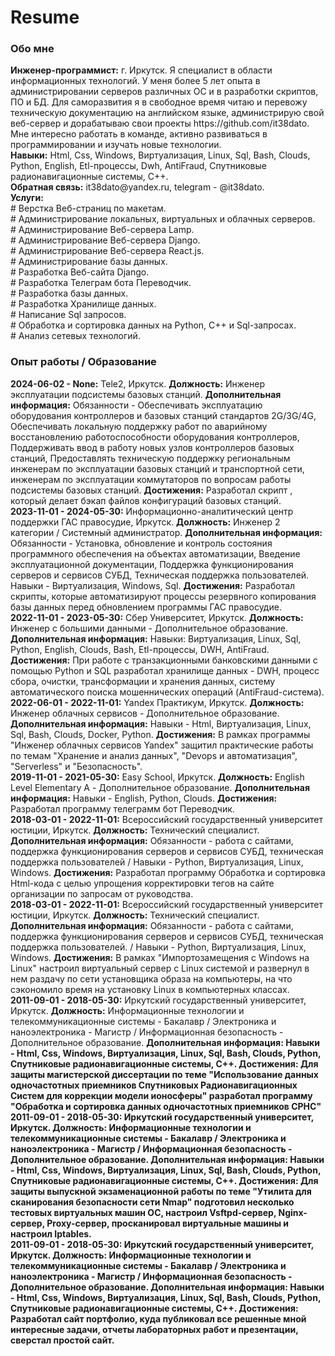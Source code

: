 # Resume
<h3>Обо мне</h3>
<p>
    <strong>Инженер-программист:</strong> г. Иркутск. Я специалист в области информационных технологий. У меня более 5 лет опыта в администрировании серверов различных ОС и в разработки скриптов, ПО и БД. Для саморазвития я в свободное время читаю и перевожу техническую документацию на английском языке, администрирую свой веб-сервер и дорабатываю свои проекты https://github.com/it38dato. Мне интересно работать в команде, активно развиваться в программировании и изучать новые технологии.<br>
    <strong>Навыки:</strong> Html, Css, Windows, Виртуализация, Linux, Sql, Bash, Clouds, Python, English, Etl-процессы, Dwh, AntiFraud, Спутниковые радионавигационные системы, С++.<br>
    <strong>Обратная связь:</strong> it38dato@yandex.ru, telegram - @it38dato.<br>
    <strong>Услуги:</strong><br>
    # Верстка Веб-страниц по макетам.<br>
    # Администрирование локальных, виртуальных и облачных серверов.<br>
    # Администрирование Веб-сервера Lamp.<br>
    # Администрирование Веб-сервера Django.<br>
    # Администрирование Веб-сервера React.js.<br>
    # Администрирование базы данных.<br>
    # Разработка Веб-сайта Django.<br>
    # Разработка Телеграм бота Переводчик.<br>
    # Разработка базы данных.<br>
    # Разработка Хранилище данных.<br>
    # Написание Sql запросов.<br>
    # Обработка и сортировка данных на Python, C++ и Sql-запросах.<br>
    # Анализ сетевых технологий.
</p>
<h3>Опыт работы / Образование</h3>
<p>
    <strong>2024-06-02 - None:</strong> Tele2, Иркутск. <strong>Должность:</strong> Инженер эксплуатации подсистемы базовых станций. <strong>Дополнительная информация:</strong> Обязанности - Обеспечивать эксплуатацию оборудования контроллеров и базовых станций стандартов 2G/3G/4G, Обеспечивать локальную поддержку работ по аварийному восстановлению работоспособности оборудования контроллеров, Поддерживать ввод в работу новых узлов контроллеров базовых станций, Предоставлять техническую поддержку региональным инженерам по эксплуатации базовых станций и транспортной сети, инженерам по эксплуатации коммутаторов по вопросам работы подсистемы базовых станций. <strong>Достижения:</strong> Разработал скрипт , который делает бэкап файлов конфигураций базовых станций.<br>
    <strong>2023-11-01 - 2024-05-30:</strong> Информационно-аналитический центр поддержки ГАС правосудие, Иркутск. <strong>Должность:</strong> Инженер 2 категории / Системный администратор. <strong>Дополнительная информация:</strong> Обязанности - Установка, обновление и контроль состояния программного обеспечения на объектах автоматизации, Введение эксплуатационной документации, Поддержка функционирования серверов и сервисов СУБД, Техническая поддержка пользователей. Навыки - Виртуализация, Windows, Sql. <strong>Достижения:</strong> Разработал скрипты, которые автоматизируют процессы резервного копирования базы данных перед обновлением программы ГАС правосудие.<br>
    <strong>2022-11-01 - 2023-05-30:</strong> Сбер Университет, Иркутск. <strong>Должность:</strong> Инженер с большими данными - Дополнительное образование. <strong>Дополнительная информация:</strong> Навыки: Виртуализация, Linux, Sql, Python, English, Clouds, Bash, Etl-процессы, DWH, AntiFraud. <strong>Достижения:</strong> При работе с транзакционными банковскими данными с помощью Python и SQL разработал хранилище данных - DWH, процесс сбора, очистки, трансформации и хранения данных, систему автоматического поиска мошеннических операций (AntiFraud-система).<br>
    <strong>2022-06-01 - 2022-11-01:</strong> Yandex Практикум, Иркутск. <strong>Должность:</strong> Инженер облачных сервисов - Дополнительное образование. <strong>Дополнительная информация:</strong> Навыки - Html, Виртуализация, Linux, Sql, Bash, Clouds, Docker, Python. <strong>Достижения:</strong> В рамках программы "Инженер облачных сервисов Yandex" защитил практические работы по темам "Хранение и анализ данных", "Devops и автоматизация", "Serverless" и "Безопасность".<br>
    <strong>2019-11-01 - 2021-05-30:</strong> Easy School, Иркутск. <strong>Должность:</strong> English Level Elementary A - Дополнительное образование. <strong>Дополнительная информация:</strong> Навыки - English, Python, Clouds. <strong>Достижения:</strong> Разработал программу телеграмм бот Переводчик.<br>
    <strong>2018-03-01 - 2022-11-01:</strong> Всероссийский государственный университет юстиции, Иркутск. <strong>Должность:</strong> Технический специалист. <strong>Дополнительная информация:</strong> Обязанности - работа с сайтами, поддержка функционирования серверов и сервисов СУБД, техническая поддержка пользователей / Навыки - Python, Виртуализация, Linux, Windows. <strong>Достижения:</strong> Разработал программу Обработка и сортировка Html-кода с целью упрощения корректировки тегов на сайте организации по запросам от руководства.<br>
    <strong>2018-03-01 - 2022-11-01:</strong> Всероссийский государственный университет юстиции, Иркутск. <strong>Должность:</strong> Технический специалист. <strong>Дополнительная информация:</strong> Обязанности - работа с сайтами, поддержка функционирования серверов и сервисов СУБД, техническая поддержка пользователей. / Навыки - Python, Виртуализация, Linux, Windows. <strong>Достижения:</strong> В рамках "Импортозамещения с Windows на Linux" настроил виртуальный сервер с Linux системой и развернул в нем раздачу по сети установщика образа на компьютеры, на что сэкономило время на установку Linux в компьютерных классах.<br>
    <strong>2011-09-01 - 2018-05-30:</strong> Иркутский государственный университет, Иркутск. <strong>Должность:</strong> Информационные технологии и телекоммуникационные системы - Бакалавр / Электроника и наноэлектроника - Магистр / Информационная безопасность - Дополнительное образование. <strong>Дополнительная информация: Навыки - Html, Css, Windows, Виртуализация, Linux, Sql, Bash, Clouds, Python, Спутниковые радионавигационные системы, С++. <strong>Достижения:</strong> Для защиты магистерской диссертации по теме "Использование данных одночастотных приемников Спутниковых Радионавигационных Систем для коррекции модели ионосферы" разработал программу "Обработка и сортировка данных одночастотных приемников СРНС"<br>
    <strong>2011-09-01 - 2018-05-30:</strong> Иркутский государственный университет, Иркутск. <strong>Должность:</strong> Информационные технологии и телекоммуникационные системы - Бакалавр / Электроника и наноэлектроника - Магистр / Информационная безопасность - Дополнительное образование. <strong>Дополнительная информация: Навыки - Html, Css, Windows, Виртуализация, Linux, Sql, Bash, Clouds, Python, Спутниковые радионавигационные системы, С++. <strong>Достижения:</strong> Для защиты выпускной экзаменационной работы по теме "Утилита для сканирования безопасности сети Nmap" подготовил несколько тестовых виртуальных машин ОС, настроил Vsftpd-сервер, Nginx-сервер, Proxy-сервер, просканировал виртуальные машины и настроил Iptables.<br>
    <strong>2011-09-01 - 2018-05-30:</strong> Иркутский государственный университет, Иркутск. <strong>Должность:</strong> Информационные технологии и телекоммуникационные системы - Бакалавр / Электроника и наноэлектроника - Магистр / Информационная безопасность - Дополнительное образование. <strong>Дополнительная информация:</strong> Навыки - Html, Css, Windows, Виртуализация, Linux, Sql, Bash, Clouds, Python, Спутниковые радионавигационные системы, С++. <strong>Достижения:</strong> Разработал сайт портфолио, куда публиковал все решенные мной интересные задачи, отчеты лабораторных работ и презентации, сверстал простой сайт.
</p>
